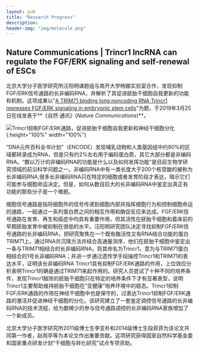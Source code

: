 ```yaml
---
layout: pub
title: "Research Progress"
description: 
header-img: "img/molecule.png"
---
```

## Nature Communications | Trincr1 lncRNA can regulate the FGF/ERK signaling and self-renewal of ESCs

北京大学分子医学研究所汪阳明课题组与南开大学杨娜实验室合作，发现抑制FGF/ERK信号通路的长非编码RNA，并解析了其促进胚胎干细胞自我更新的功能和机制。这项成果以"[A TRIM71 binding long noncoding RNA Trincr1 represses FGF/ERK signaling in embryonic stem cells](https://www.nature.com/articles/s41467-019-08911-w)"为题，于2019年3月25日在线发表于**《自然·通讯》(_Nature Communications_)**。

![Trincr1抑制FGF/ERK通路，促进胚胎干细胞自我更新和神经干细胞分化](https://news.pku.edu.cn/images/2019-03/212dc6ea02a6476fb7b105887ecf829c.jpg){:height="100%" width="100%"}

“DNA元件百科全书计划”（ENCODE）发现哺乳动物和人类基因组中约80%的区域都转录成为RNA，但是只有约2%左右用于编码蛋白质，其它大部分都是非编码RNA。“数以万计的非编码RNA的功能是什么以及如何发挥功能”是目前生物学研究领域的前沿科学问题之一。非编码RNA中有一类长度大于200个核苷酸的被称为长非编码RNA,很多长非编码RNA只在特定的细胞或者发育阶段才表达，暗示它们可能参与细胞命运决定。但是，如何从数目巨大的长非编码RNA中鉴定出真正有功能的那些分子是一个难题。

细胞信号通路是指将细胞外的信号传递到细胞内部并指挥细胞行为和控制细胞命运的通路，一般通过一系列蛋白质之间的相互作用和酶促反应来达成。FGF/ERK信号通路在发育、再生和癌症中均具有重要作用，但其活性在胚胎干细胞和着床前的早期胚胎发育中被抑制在很低的水平。汪阳明研究团队决定寻找抑制FGF/ERK信号通路的长非编码RNA，把研究聚焦在一个既有酶活性又有RNA结合功能的蛋白TRIM71上。通过RNA共沉降方法并结合高通量测序，他们在胚胎干细胞中鉴定出一条与TRIM71相结合的长非编码RNA，将其命名为Trincr1，意为与TRIM71蛋白相结合的1号长非编码RNA；并进一步通过遗传学手段操控Trincr1和TRIM71的表达水平，证明该长非编码RNA Trincr1具有抑制FGF/ERK通路的作用，上位效应分析表明Trincr1的确是通过TRIM71来起作用的。研究人员尝试了十种不同的培养条件，发现Trincr1敲除的胚胎干细胞只在特定的培养条件下才有显著表型，说明Trincr1主要帮助维持胚胎干细胞在“亚健康”培养环境中的稳态。Trincr1抑制FGF/ERK通路的作用在神经干细胞中也是保守的，过表达Trincr1抑制FGF/ERK通路的激活并促进神经干细胞的分化。该研究建立了一套鉴定调控信号通路的长非编码RNA的技术流程，给为数稀少的参与信号通路调控的长非编码RNA家族增加了一个新成员。

北京大学分子医学研究所2011级博士生李亚朴和2014级博士生段菲菲为该论文共同第一作者，赵雨亭等为本论文作出重要贡献。这项研究获得国家自然科学基金委和国家重点研发计划“干细胞与转化研究”试点专项资助。
